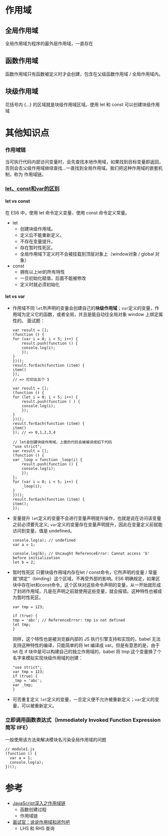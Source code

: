 # 作用域

## 全局作用域
全局作用域为程序的最外层作用域，一直存在

## 函数作用域
函数作用域只有函数被定义时才会创建，包含在父级函数作用域 / 全局作用域内。

## 块级作用域
花括号内 {...} 的区域就是块级作用域区域。使用 let 和 const 可以创建块级作用域

# 其他知识点

### 作用域链
当可执行代码内部访问变量时，会先查找本地作用域，如果找到目标变量即返回，否则会去父级作用域继续查找...一直找到全局作用域。我们把这种作用域的嵌套机制，称为 作用域链。

### [let、const和var的区别](https://mitianyi.gitbook.io/frontend-interview-guide/es6/let-and-const)
#### let vs const
在 ES6 中，使用 let 命令定义变量，使用 const 命令定义常量。
- let
    - 创建块级作用域。
    - 定义后不能重新定义。
    - 不存在变量提升。
    - 存在暂时性死区。
    - 全局作用域下定义时不会被挂载到顶层对象上（window对象 / global 对象）
- const
    - 拥有以上let的所有特性
    - 一旦初始化赋值，后面不能被修改
    - 定义时就必须初始化


#### let vs var
- 作用域不同
    `let`所声明的变量会创建自己的**块级作用域**；`var`定义的变量，作用域为定义它的函数，或者全局，并且是能自动往全局对象 window 上绑定属性的。
    面试题：
    ```
    var result = [];
    (function () {
    for (var i = 0; i < 5; i++) {
        result.push(function () {
        console.log(i);
        });
    }
    })();
    result.forEach(function (item) {
    item()
    });
    // => 打印出五个 5
    ```
    ```
    var result = [];
    (function () {
    for (let i = 0; i < 5; i++) {
        result.push(function ( ) {
        console.log(i);
        });
    }
    })();
    result.forEach(function (item) {
    item()
    }); // => 0,1,2,3,4

    // let会创建块级作用域，上面的代码会被编译成如下代码
    "use strict";
    var result = [];
    (function () {
    var _loop = function _loop(i) {
        result.push(function () {
        console.log(i);
        });
    };
    for (var i = 0; i < 5; i++) {
        _loop(i);
    }
    })();
    result.forEach(function (item) {
    item();
    });
    ```
- 变量提升
    `let`定义的变量不会进行变量声明提升操作，也就是说在访问该变量之前必须要先定义; `var`定义的变量存在变量声明提升，因此在变量定义前就能访问到变量，值是 undefined。
    ```
    console.log(a); // undefined
    var a = 1;

    console.log(b); // Uncaught ReferenceError: Cannot access 'b' before initialization
    let b = 2;
    ```
- 暂时性死区
    只要块级作用域内存在let / const命令，它所声明的变量 / 常量就“绑定”（binding）这个区域，不再受外部的影响。ES6 明确规定，如果区块中存在let和const命令，这个区块对这些命令声明的变量，从一开始就形成了封闭作用域，凡是在声明之前就使用这些变量，就会报错。这种特性也被成为暂时性死区。
    ```
    var tmp = 123;

    if (true) {
    tmp = 'abc'; // ReferenceError: tmp is not defined
    let tmp;
    }
    ```
    同样，这个特性也是被浏览器内部的 JS 执行引擎支持和实现的，babel 无法支持这种特性的编译，只能简单的将 let 编译成 var。但是有意思的是，由于 let 在 if 块中是可以构建自己的独立作用域的，babel  将 tmp 这个变量换了个名字来模拟实现块级作用域的创建：
    ```
    "use strict";
    var tmp = 123;
    if (true) {
    _tmp = 'abc';
    var _tmp;
    }
    ```
- 可否重复定义
    `let`定义的变量，一旦定义便不允许被重新定义；`var`定义的变量，可以被重新定义。



### 立即调用函数表达式（Immediately Invoked Function Expression 简写 IIFE）
一般使用该方法来解决模块名污染全局作用域的问题
```
// module1.js
(function () {
  var a = 1;
  console.log(a);
})();
```




# 参考
- [JavaScript深入之作用域链](https://github.com/mqyqingfeng/Blog/issues/6)
    - 函数创建过程
    - 作用域链
- [面试官：说说作用域和闭包吧](https://juejin.cn/post/6844904165672484871#comment)
    - LHS 和 RHS 查询